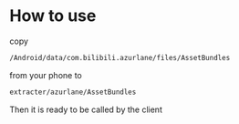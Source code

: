 # How to use

copy

```bash
/Android/data/com.bilibili.azurlane/files/AssetBundles 
```

from your phone to

```bash
extracter/azurlane/AssetBundles
```

Then it is ready to be called by the client
